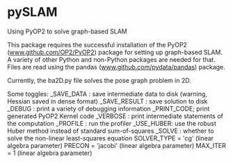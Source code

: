 pySLAM
======

Using PyOP2 to solve graph-based SLAM

This package requires the successful installation of the PyOP2 (www.github.com/OP2/PyOP2) package for
setting up graph-based SLAM.  A variety of other Python and non-Python packages are needed for that.
Files are read using the pandas (www.github.com/pydata/pandas) package.

Currently, the ba2D.py file solves the pose graph problem in 2D.

Some toggles:
_SAVE_DATA : save intermediate data to disk (warning, Hessian saved in dense format)
_SAVE_RESULT : save solution to disk
_DEBUG : print a variety of debugging information
_PRINT_CODE; print generated PyOP2 Kernel code
_VERBOSE : print intermediate statements of the computation
_PROFILE : run the profiler
_USE_HUBER: use the robust Huber method instead of standard sum-of-squares
_SOLVE : whether to solve the non-linear least-squares equation
SOLVER_TYPE = 'cg' (linear algebra parameter)
PRECON = 'jacobi' (linear algebra parameter)
MAX_ITER = 1 (linear algebra parameter)
